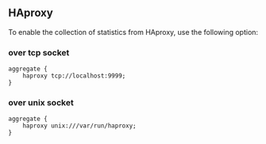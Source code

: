 ## HAproxy

To enable the collection of statistics from HAproxy, use the following option:
### over tcp socket
```
aggregate {
    haproxy tcp://localhost:9999;
}
```

### over unix socket
```
aggregate {
    haproxy unix:///var/run/haproxy;
}
```
